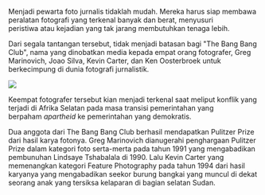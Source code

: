 Menjadi pewarta foto jurnalis tidaklah mudah. Mereka harus siap membawa peralatan fotografi yang terkenal banyak dan berat, menyusuri peristiwa atau kejadian yang tak jarang membutuhkan tenaga lebih.

Dari segala tantangan tersebut, tidak menjadi batasan bagi "The Bang Bang Club", nama yang dinobatkan media kepada empat orang fotografer, Greg Marinovich, Joao Silva, Kevin Carter, dan Ken Oosterbroek untuk berkecimpung di dunia fotografi jurnalistik.

![](https://tempoinstitute.s3-ap-southeast-1.amazonaws.com/uploads/images/general/2022/06/real-bang-bang-club.webp)

Keempat fotografer tersebut kian menjadi terkenal saat meliput konflik yang terjadi di Afrika Selatan pada masa transisi pemerintahan yang berpaham _apartheid_ ke pemerintahan yang demokratis.

Dua anggota dari The Bang Bang Club berhasil mendapatkan Pulitzer Prize dari hasil karya fotonya. Greg Marinovich dianugerahi penghargaan Pulitzer Prize dalam kategori foto serta-merta pada tahun 1991 yang mengabadikan pembunuhan Lindsaye Tshabalala di 1990. Lalu Kevin Carter yang memenangkan kategori Feature Photography pada tahun 1994 dari hasil karyanya yang mengabadikan seekor burung bangkai yang muncul di dekat seorang anak yang tersiksa kelaparan di bagian selatan Sudan.